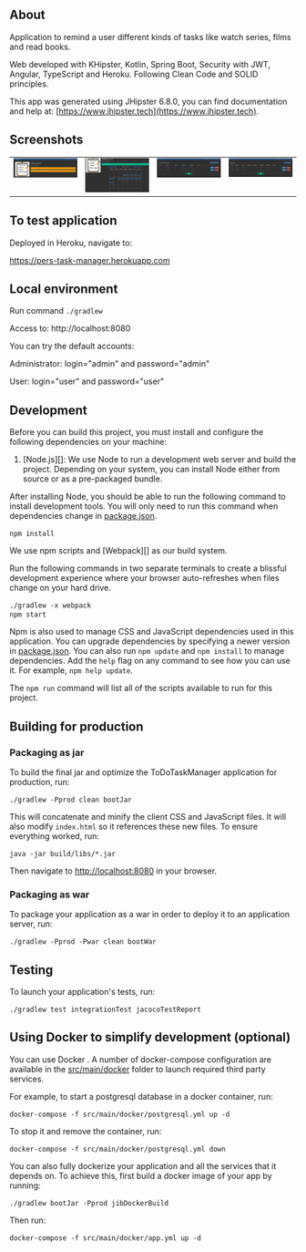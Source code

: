 ## About

Application to remind a user different kinds of tasks like watch series, films and read books.

Web developed with KHipster, Kotlin, Spring Boot, Security with JWT, Angular, TypeScript and Heroku. Following Clean Code and SOLID principles.

This app was generated using JHipster 6.8.0, you can find documentation and help at: [https://www.jhipster.tech](https://www.jhipster.tech).

## Screenshots

<table>
  <tr>
    <td valign="top"><img src="screenshots/login.png"></td>
    <td valign="top"><img src="screenshots/calendar.png"></td>
    <td valign="top"><img src="screenshots/series.png"></td>
    <td valign="top"><img src="screenshots/books.png"></td>
  </tr>
 </table>

## To test application

Deployed in Heroku, navigate to:

https://pers-task-manager.herokuapp.com

## Local environment

Run command `./gradlew`

Access to: http://localhost:8080

You can try the default accounts:

Administrator: login="admin" and password="admin"

User: login="user" and password="user"

## Development

Before you can build this project, you must install and configure the following dependencies on your machine:

1. [Node.js][]: We use Node to run a development web server and build the project.
   Depending on your system, you can install Node either from source or as a pre-packaged bundle.

After installing Node, you should be able to run the following command to install development tools.
You will only need to run this command when dependencies change in [package.json](package.json).

    npm install

We use npm scripts and [Webpack][] as our build system.

Run the following commands in two separate terminals to create a blissful development experience where your browser
auto-refreshes when files change on your hard drive.

    ./gradlew -x webpack
    npm start

Npm is also used to manage CSS and JavaScript dependencies used in this application. You can upgrade dependencies by
specifying a newer version in [package.json](package.json). You can also run `npm update` and `npm install` to manage dependencies.
Add the `help` flag on any command to see how you can use it. For example, `npm help update`.

The `npm run` command will list all of the scripts available to run for this project.

## Building for production

### Packaging as jar

To build the final jar and optimize the ToDoTaskManager application for production, run:

    ./gradlew -Pprod clean bootJar

This will concatenate and minify the client CSS and JavaScript files. It will also modify `index.html` so it references these new files.
To ensure everything worked, run:

    java -jar build/libs/*.jar

Then navigate to [http://localhost:8080](http://localhost:8080) in your browser.

### Packaging as war

To package your application as a war in order to deploy it to an application server, run:

    ./gradlew -Pprod -Pwar clean bootWar

## Testing

To launch your application's tests, run:

    ./gradlew test integrationTest jacocoTestReport

## Using Docker to simplify development (optional)

You can use Docker . A number of docker-compose configuration are available in the [src/main/docker](src/main/docker) folder to launch required third party services.

For example, to start a postgresql database in a docker container, run:

    docker-compose -f src/main/docker/postgresql.yml up -d

To stop it and remove the container, run:

    docker-compose -f src/main/docker/postgresql.yml down

You can also fully dockerize your application and all the services that it depends on.
To achieve this, first build a docker image of your app by running:

    ./gradlew bootJar -Pprod jibDockerBuild

Then run:

    docker-compose -f src/main/docker/app.yml up -d
